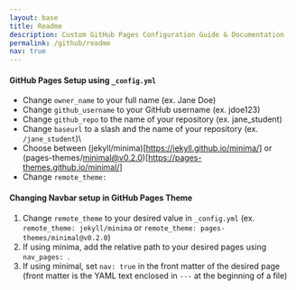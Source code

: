 ```yaml
---
layout: base
title: Readme
description: Custom GitHub Pages Configuration Guide & Documentation
permalink: /github/readme
nav: true
---
```


#### GitHub Pages Setup using `_config.yml`

 - Change `owner_name` to your full name (ex. Jane Doe)
 - Change `github_username` to your GitHub username (ex. jdoe123)
 - Change `github_repo` to the name of your repository (ex. jane_student)
 - Change `baseurl` to a slash and the name of your repository (ex. `/jane_student`)\
 - Choose between (jekyll/minima)[https://jekyll.github.io/minima/] or (pages-themes/minimal@v0.2.0)[https://pages-themes.github.io/minimal/]
 - Change `remote_theme:` 

#### Changing Navbar setup in GitHub Pages Theme
 1. Change `remote_theme` to your desired value in `_config.yml` (ex. `remote_theme: jekyll/minima` or `remote_theme: pages-themes/minimal@v0.2.0`)
 2. If using minima, add the relative path to your desired pages using `nav_pages: `.
 3. If using minimal, set `nav: true` in the front matter of the desired page (front matter is the YAML text enclosed in `---` at the beginning of a file)